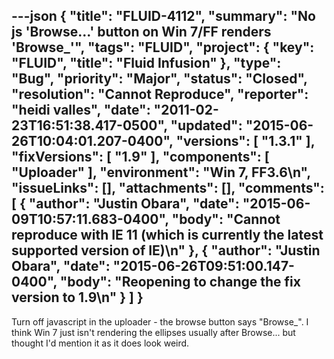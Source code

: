 ---json
{
  "title": "FLUID-4112",
  "summary": "No js 'Browse...' button on Win 7/FF renders 'Browse_'",
  "tags": "FLUID",
  "project": {
    "key": "FLUID",
    "title": "Fluid Infusion"
  },
  "type": "Bug",
  "priority": "Major",
  "status": "Closed",
  "resolution": "Cannot Reproduce",
  "reporter": "heidi valles",
  "date": "2011-02-23T16:51:38.417-0500",
  "updated": "2015-06-26T10:04:01.207-0400",
  "versions": [
    "1.3.1"
  ],
  "fixVersions": [
    "1.9"
  ],
  "components": [
    "Uploader"
  ],
  "environment": "Win 7, FF3.6\n",
  "issueLinks": [],
  "attachments": [],
  "comments": [
    {
      "author": "Justin Obara",
      "date": "2015-06-09T10:57:11.683-0400",
      "body": "Cannot reproduce with IE 11 (which is currently the latest supported version of IE)\n"
    },
    {
      "author": "Justin Obara",
      "date": "2015-06-26T09:51:00.147-0400",
      "body": "Reopening to change the fix version to 1.9\n"
    }
  ]
}
---
Turn off javascript in the uploader - the browse button says "Browse\_". I think Win 7 just isn't rendering the ellipses usually after Browse... but thought I'd mention it as it does look weird.

        